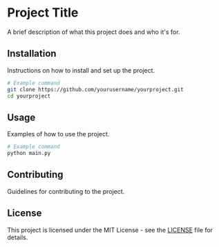 # Project Title

A brief description of what this project does and who it's for.

## Installation

Instructions on how to install and set up the project.

```bash
# Example command
git clone https://github.com/yourusername/yourproject.git
cd yourproject
```

## Usage

Examples of how to use the project.

```bash
# Example command
python main.py
```

## Contributing

Guidelines for contributing to the project.

## License

This project is licensed under the MIT License - see the [LICENSE](LICENSE) file for details.
